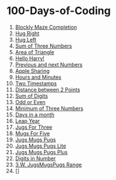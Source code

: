 # 100-Days-of-Coding

1) [Blockly Maze Completion](https://github.com/Deepak2001/100-Days-of-Coding/blob/master/0.1%20Level10.md)
2) [Hug Right](https://github.com/Deepak2001/100-Days-of-Coding/blob/master/0.2%20HugRight.md)
3) [Hug Left](https://github.com/Deepak2001/100-Days-of-Coding/blob/master/0.3%20HugLeft.md)
4) [Sum of Three Numbers](https://github.com/Deepak2001/100-Days-of-Coding/blob/master/1.1%20Input%20Print%20:%20Sum%20of%20three%20numbers.md)
5) [Area of Triangle](https://github.com/Deepak2001/100-Days-of-Coding/blob/master/1.2%20Input%20%26%20Output%20:%20Area%20of%20Triangle.md)
6) [Hello Harry!](https://github.com/Deepak2001/100-Days-of-Coding/blob/master/1.3%20Input%20%26%20Print%20:%20Hello%2CHarry!.md)
7) [Previous and next Numbers](https://github.com/Deepak2001/100-Days-of-Coding/blob/master/1.4%20Input%20%26%20print%20:%20Previous%20and%20next.md)
8) [Apple Sharing](https://github.com/Deepak2001/100-Days-of-Coding/blob/master/1.5%20Input%20%26%20print:%20Apple%20sharing.md)
9) [Hours and Minutes](https://github.com/Deepak2001/100-Days-of-Coding/blob/master/1.6%20Input%20%26%20print:%20Hours%20and%20minutes.md)
10) [Two Timestamps](https://github.com/Deepak2001/100-Days-of-Coding/blob/master/1.7%20Input%20%26%20print%20:Two%20timestamps.md)
11) [Distance between 2 Points](https://github.com/Deepak2001/100-Days-of-Coding/blob/master/1.8%20Input%20%26%20print:%20TwoPoints.md)
12) [Sum of Digits](https://github.com/Deepak2001/100-Days-of-Coding/blob/master/2.5%20%20Numbers:%20Sum%20of%20digits.md)
13) [Odd or Even](https://github.com/Deepak2001/100-Days-of-Coding/blob/master/3.1%20If%20%26%20else:%20Odd%20or%20even.md)
14) [Minimum of Three Numbers](https://github.com/Deepak2001/100-Days-of-Coding/blob/master/3.8%20If%20%26%20else:%20Minimum%20of%20three%20numbers.md)
15) [Days in a month](https://github.com/Deepak2001/100-Days-of-Coding/blob/master/3.9%20If%20%26%20else:%20Days%20in%20month.md)
16) [Leap Year](https://github.com/Deepak2001/100-Days-of-Coding/blob/master/3.J%20If%20%26%20else:%20Leap%20year.md)
17) [Jugs For Three](https://github.com/Deepak2001/100-Days-of-Coding/blob/master/3.P%20%20Jugs%20for%20Three.md)
18) [Mugs For Five](https://github.com/Deepak2001/100-Days-of-Coding/blob/master/3.Q%20Mugs%20for%20Five.md)
19) [Jugs Mugs Pugs](https://github.com/Deepak2001/100-Days-of-Coding/blob/master/3.R%20%20JugsMugsPugs.md)
20) [Jugs Mugs Pugs Lite](https://github.com/Deepak2001/100-Days-of-Coding/blob/master/3.S%20JugsMugsPugs%20Lite.md)
21) [Jugs Mugs Pugs Plus](https://github.com/Deepak2001/100-Days-of-Coding/blob/master/3.U%20JugsMugsPugsPlus.md)
22) [Digits in Number](https://github.com/Deepak2001/100-Days-of-Coding/blob/master/5.D%20%20Membership%20:%20Digit%20in%20Number.md)
23) [3.W. JugsMugsPugs Range](https://github.com/Deepak2001/100-Days-of-Coding/blob/master/3.W%20JugsMugsPugs%20Range.md)
24) []
